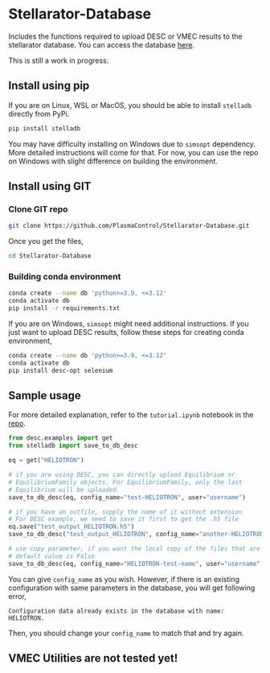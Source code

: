 # Stellarator-Database
Includes the functions required to upload DESC or VMEC results to the stellarator database. You can access the database [here](https://ye2698.mycpanel.princeton.edu/).

This is still a work in progress.

## Install using pip
If you are on Linux, WSL or MacOS, you should be able to install `stelladb` directly from PyPi.
```bash
pip install stelladb
```
You may have difficulty installing on Windows due to `simsopt` dependency. More detailed instructions will come for that. For now, you can use the repo on Windows with slight difference on building the environment.

## Install using GIT

### Clone GIT repo
```bash
git clone https://github.com/PlasmaControl/Stellarator-Database.git
```
Once you get the files,
```bash
cd Stellarator-Database
```

### Building conda environment
```bash
conda create --name db 'python>=3.9, <=3.12'
conda activate db
pip install -r requirements.txt
```

If you are on Windows, `simsopt` might need additional instructions. If you just want to upload DESC results, follow these steps for creating conda environment,
```bash
conda create --name db 'python>=3.9, <=3.12'
conda activate db
pip install desc-opt selenium
```

## Sample usage

For more detailed explanation, refer to the `tutorial.ipynb` notebook in the [repo](https://github.com/PlasmaControl/Stellarator-Database.git).

```python
from desc.examples import get
from stelladb import save_to_db_desc

eq = get("HELIOTRON")

# if you are using DESC, you can directly upload Equilibrium or 
# EquilibriumFamily objects. For EquilibriumFamily, only the last
# Equilibrium will be uploaded.
save_to_db_desc(eq, config_name="test-HELIOTRON", user="username")

# if you have an outfile, supply the name of it without extension
# For DESC example, we need to save it first to get the .h5 file
eq.save("test_output_HELIOTRON.h5")
save_to_db_desc("test_output_HELIOTRON", config_name="another-HELIOTRON", user="username")

# use copy parameter, if you want the local copy of the files that are uploaded
# default value is False
save_to_db_desc(eq, config_name="HELIOTRON-test-name", user="username", copy=True)
```

You can give `config_name` as you wish. However, if there is an existing configuration with same parameters in the database, you will get following error,
```
Configuration data already exists in the database with name: HELIOTRON.
```
Then, you should change your `config_name` to match that and try again.

## VMEC Utilities are not tested yet!
